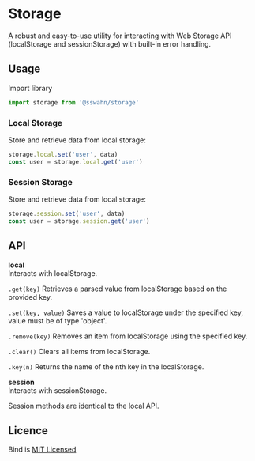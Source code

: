 # Storage
A robust and easy-to-use utility for interacting with Web Storage API (localStorage and sessionStorage) with built-in error handling.  

## Usage  
Import library  
```javascript
import storage from '@sswahn/storage'
```
### Local Storage  
Store and retrieve data from local storage:  
```javascript
storage.local.set('user', data)
const user = storage.local.get('user')
```  

### Session Storage  
Store and retrieve data from local storage:   
```javascript
storage.session.set('user', data)
const user = storage.session.get('user')
```

## API  

**local**  
Interacts with localStorage.  

`.get(key)`
Retrieves a parsed value from localStorage based on the provided key.  

`.set(key, value)`
Saves a value to localStorage under the specified key, value must be of type 'object'.

`.remove(key)`
Removes an item from localStorage using the specified key.  

`.clear()`
Clears all items from localStorage.  

`.key(n)`
Returns the name of the nth key in the localStorage.  

**session**  
Interacts with sessionStorage.  

Session methods are identical to the local API.  

## Licence
Bind is [MIT Licensed](https://github.com/sswahn/bind/blob/main/LICENSE)

